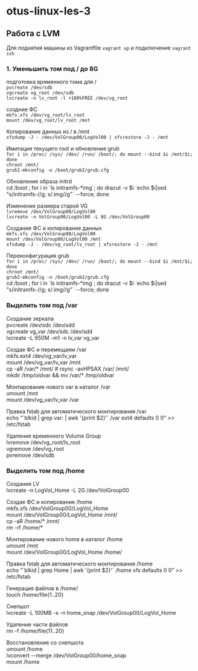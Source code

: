 # otus-linux-les-3
## Работа с LVM
Для поднятия машины из Vagrantfile `vagrant up` и подключение `vagrant ssh`

### 1. Уменьшить том под / до 8G 
подготовка временного тома для /  
`pvcreate /dev/sdb`  
`vgcreate vg_root /dev/sdb`  
`lvcreate -n lv_root -l +100%FREE /dev/vg_root`  
 
создние ФС  
`mkfs.xfs /dev/vg_root/lv_root`  
`mount /dev/vg_root/lv_root /mnt`  
 
Копирование данных из / в /mnt  
`xfsdump -J - /dev/VolGroup00/LogVol00 | xfsrestore -J - /mnt`  
 
Имитация текущего root и обновление grub  
`for i in /proc/ /sys/ /dev/ /run/ /boot/; do mount --bind $i /mnt/$i; done`  
`chroot /mnt/`  
`grub2-mkconfig -o /boot/grub2/grub.cfg`  

Обновление образа initrd  
	cd /boot ; for i in \`ls initramfs-\*img\`; do dracut -v $i \`echo $i|sed "s/initramfs-//g; s/.img//g"\` --force; done  
 
Изменение размера старой VG  
`lvremove /dev/VolGroup00/LogVol00`  
`lvcreate -n VolGroup00/LogVol00 -L 8G /dev/VolGroup00`  

Создание ФС и копирование данных  
`mkfs.xfs /dev/VolGroup00/LogVol00`  
`mount /dev/VolGroup00/LogVol00 /mnt`  
`xfsdump -J - /dev/vg_root/lv_root | xfsrestore -J - /mnt`  

Переконфигурация grub  
`for i in /proc/ /sys/ /dev/ /run/ /boot/; do mount --bind $i /mnt/$i; done`  
`chroot /mnt/`  
`grub2-mkconfig -o /boot/grub2/grub.cfg`  
	cd /boot ; for i in \`ls initramfs-\*img\`; do dracut -v $i \`echo $i|sed "s/initramfs-//g; s/.img//g"\` --force; done  

### Выделить том под /var
Создание зеркала  
	pvcreate /dev/sdc /dev/sdd  
	vgcreate vg_var /dev/sdc /dev/sdd  
	lvcreate -L 950M -m1 -n lv_var vg_var  
 
Создае ФС и перемещаем /var  
	mkfs.ext4 /dev/vg_var/lv_var  
	mount /dev/vg_var/lv_var /mnt  
	cp -aR /var/* /mnt/ # rsync -avHPSAX /var/ /mnt/  
	mkdir /tmp/oldvar && mv /var/* /tmp/oldvar  
 
Монтирование нового var в каталог /var  
	umount /mnt  
	mount /dev/vg_var/lv_var /var  
 
Правка fstab для автоматического монтирования /var  
	echo "\`blkid | grep var: | awk '{print $2}'\` /var ext4 defaults 0 0" >> /etc/fstab  
 
Удаление временного Volume Group  
	lvremove /dev/vg_root/lv_root  
	vgremove /dev/vg_root  
 	pvremove /dev/sdb  
 
### Выделить том под /home 
Создание LV  
	lvcreate -n LogVol_Home -L 2G /dev/VolGroup00  
 
Создае ФС и копирование /home  
	mkfs.xfs /dev/VolGroup00/LogVol_Home  
	mount /dev/VolGroup00/LogVol_Home /mnt/  
	cp -aR /home/* /mnt/  
	rm -rf /home/*  
 
Монтирование нового home в каталог /home  
	umount /mnt  
	mount /dev/VolGroup00/LogVol_Home /home/  
 
Правка fstab для автоматического монтирования /home  
	echo "\`blkid | grep Home | awk '{print $2}'\` /home xfs defaults 0 0" >> /etc/fstab  
 
Генерация файлов в /home/  
	touch /home/file{1..20}  

Снепшот  
	lvcreate -L 100MB -s -n home_snap /dev/VolGroup00/LogVol_Home  
 
Удаление части файлов  
	rm -f /home/file{11..20}  
 
Восстановление со снепшота  
	umount /home  
	lvconvert --merge /dev/VolGroup00/home_snap  
	mount /home  
 
